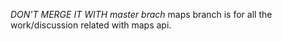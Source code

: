 *DON'T MERGE IT WITH master brach*
maps branch is for all the work/discussion related with maps api.

